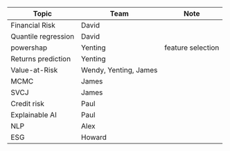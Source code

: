 

| Topic | Team| Note|
|---|--|---|
| Financial Risk | David|
| Quantile regression | David|
| powershap | Yenting| feature selection | 
| Returns prediction | Yenting|
| Value-at-Risk | Wendy, Yenting, James| 
| MCMC|James|
| SVCJ | James | 
| Credit risk | Paul|
| Explainable AI | Paul|
| NLP | Alex|
|ESG| Howard|

